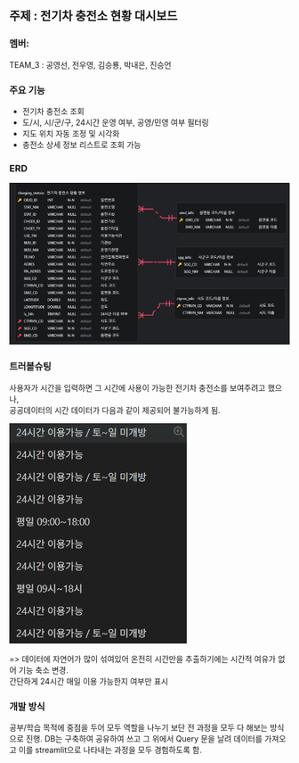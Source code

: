 ## 주제 : 전기차 충전소 현황 대시보드

### 멤버:
TEAM_3 : 공영선, 전우영, 김승룡, 박내은, 진승언

### 주요 기능
- 전기차 충전소 조회
- 도/시, 시/군/구, 24시간 운영 여부, 공영/민영 여부 필터링
- 지도 위치 자동 조정 및 시각화
- 충전소 상세 정보 리스트로 조회 가능


### ERD
![ERD diagram](src/queries/data/image.png)


### 트러블슈팅

사용자가 시간을 입력하면 그 시간에 사용이 가능한 전기차 충전소를 보여주려고 했으나,  
공공데이터의 시간 데이터가 다음과 같이 제공되어 불가능하게 됨.

![Data ex](src/queries/data/image2.png)  

=> 데이터에 자연어가 많이 섞여있어 온전히 시간만을 추출하기에는 시간적 여유가 없어 기능 축소 변경.  
간단하게 24시간 매일 이용 가능한지 여부만 표시


### 개발 방식

공부/학습 목적에 중점을 두어 모두 역할을 나누기 보단 전 과정을 모두 다 해보는 방식으로 진행. DB는 구축하여 공유하여 쓰고 그 위에서 Query 문을 날려 데이터를 가져오고 이를 streamlit으로 나타내는 과정을 모두 경험하도록 함.







